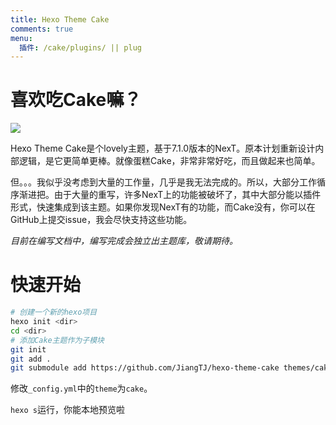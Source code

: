 ```yaml
---
title: Hexo Theme Cake
comments: true
menu:
  插件: /cake/plugins/ || plug 
---
```


# 喜欢吃Cake嘛？

![](/cake/images/t1.png)

Hexo Theme Cake是个lovely主题，基于7.1.0版本的NexT。原本计划重新设计内部逻辑，是它更简单更棒。就像蛋糕Cake，非常非常好吃，而且做起来也简单。

但。。。我似乎没考虑到大量的工作量，几乎是我无法完成的。所以，大部分工作循序渐进把。由于大量的重写，许多NexT上的功能被破坏了，其中大部分能以插件形式，快速集成到该主题。如果你发现NexT有的功能，而Cake没有，你可以在GitHub上提交issue，我会尽快支持这些功能。

*目前在编写文档中，编写完成会独立出主题库，敬请期待。*

# 快速开始

```bash
# 创建一个新的hexo项目
hexo init <dir>
cd <dir>
# 添加Cake主题作为子模块
git init
git add .
git submodule add https://github.com/JiangTJ/hexo-theme-cake themes/cake
```

修改`_config.yml`中的`theme`为`cake`。

`hexo s`运行，你能本地预览啦

